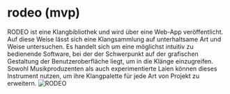 # rodeo (mvp)
RODEO ist eine Klangbibliothek und wird über eine Web-App veröffentlicht. Auf diese Weise lässt sich eine Klangsammlung auf unterhaltsame Art und Weise untersuchen. Es handelt sich um eine möglichst intuitiv zu bedienende Software, bei der der Schwerpunkt auf der grafischen Gestaltung der Benutzeroberfläche liegt, um in die Klänge einzugreifen. Sowohl Musikproduzenten als auch experimentierte Laien können dieses Instrument nutzen, um ihre Klangpalette für jede Art von Projekt zu erweitern.
![RODEO](https://user-images.githubusercontent.com/98758113/164680922-7e0907b3-8e1f-4d35-a075-8b7acb4e55fa.png)
